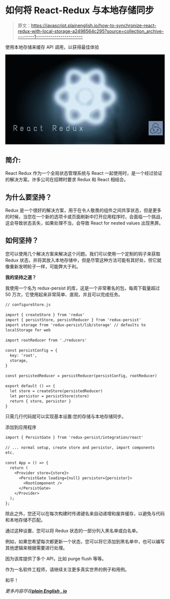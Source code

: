 # 如何将 React-Redux 与本地存储同步

> 原文：<https://javascript.plainenglish.io/how-to-synchronize-react-redux-with-local-storage-a2498564c295?source=collection_archive---------1----------------------->

使用本地存储来缓存 API 调用，以获得最佳体验

![](img/0eafb7af0f02c484f426e59f4fb3b1d3.png)

## 简介:

React Redux 作为一个全局状态管理系统与 React 一起使用时，是一个经过验证的解决方案。许多公司在招聘时要求 Redux 和 React 相结合。

## 为什么要坚持？

Redux 是一个很好的解决方案，用于在令人敬畏的组件之间共享状态，但是更多的时候，当您在一个新的选项卡或页面刷新中打开应用程序时，会面临一个挑战，这会导致状态丢失，如果处理不当，会导致 React for nested values 出现黑屏。

## **如何坚持？**

您可以使用几个解决方案来解决这个问题。我们可以使用一个定制的钩子来获取 Redux 状态，并将其放入本地存储中，但是尽管这种方法可能有其好处，但它就像重新发明轮子一样，可能弊大于利。

**我的坚持之道？**

我使用一个名为 redux-persist 的库，这是一个非常著名的包，每周下载量超过 50 万次，它使用起来非常简单、直观，并且可以完成任务。

```
// configureStore.js

import { createStore } from 'redux'
import { persistStore, persistReducer } from 'redux-persist'
import storage from 'redux-persist/lib/storage' // defaults to localStorage for web

import rootReducer from './reducers'

const persistConfig = {
  key: 'root',
  storage,
}

const persistedReducer = persistReducer(persistConfig, rootReducer)

export default () => {
  let store = createStore(persistedReducer)
  let persistor = persistStore(store)
  return { store, persistor }
}
```

只需几行代码就可以实现基本设置:您的存储与本地存储同步。

添加到应用程序

```
import { PersistGate } from 'redux-persist/integration/react'

// ... normal setup, create store and persistor, import components etc.

const App = () => {
  return (
    <Provider store={store}>
      <PersistGate loading={null} persistor={persistor}>
        <RootComponent />
      </PersistGate>
    </Provider>
  );
};
```

除此之外，您还可以在每次构建时传递键名来自动递增和废弃缓存，以避免与代码和本地存储不匹配。

通过这种设置，您可以将 Redux 状态的一部分列入黑名单或白名单。

例如，如果您希望每次都更新一个状态，您可以将它添加到黑名单中，也可以编写其他逻辑来根据需要进行处理。

因为该库提供了多个 API，比如 purge flush 等等。

作为一名软件工程师，请继续关注更多真实世界的例子和用例。

和平！

*更多内容尽在*[***plain English . io***](http://plainenglish.io/)